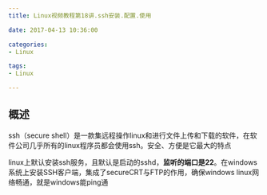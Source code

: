 ```yaml
---
title: Linux视频教程第18讲.ssh安装.配置.使用

date: 2017-04-13 10:36:00

categories:
- Linux

tags:
- Linux

---
```


## 概述
ssh（secure shell）是一款集远程操作linux和进行文件上传和下载的软件，在软件公司几乎所有的linux程序员都会使用ssh。安全、方便是它最大的特点

linux上默认安装ssh服务，且默认是启动的sshd，**监听的端口是22**。在windows系统上安装SSH客户端，集成了secureCRT与FTP的作用，确保windows linux网络畅通，就是windows能ping通

